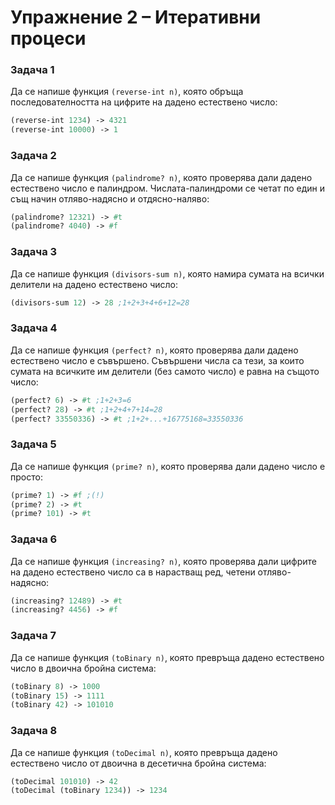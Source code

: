 # Упражнение 2 – Итеративни процеси

### Задача 1
Да се напише функция `(reverse-int n)`, която обръща последователността на цифрите на дадено естествено число:

```scheme
(reverse-int 1234) -> 4321
(reverse-int 10000) -> 1
```

### Задача 2
Да се напише функция `(palindrome? n)`, която проверява дали дадено естествено число е палиндром. Числата-палиндроми се четат по един и същ начин отляво-надясно и отдясно-наляво:

```scheme
(palindrome? 12321) -> #t
(palindrome? 4040) -> #f
```

### Задача 3
Да се напише функция `(divisors-sum n)`, която намира сумата на всички делители на дадено естествено число:

```scheme
(divisors-sum 12) -> 28 ;1+2+3+4+6+12=28
```

### Задача 4
Да се напише функция `(perfect? n)`, която проверява дали дадено естествено число е съвършено. Съвършени числа са тези, за които сумата на всичките им делители (без самото число) е равна на същото число:

```scheme
(perfect? 6) -> #t ;1+2+3=6
(perfect? 28) -> #t ;1+2+4+7+14=28
(perfect? 33550336) -> #t ;1+2+...+16775168=33550336
```

### Задача 5
Да се напише функция `(prime? n)`, която проверява дали дадено число е просто:

```scheme
(prime? 1) -> #f ;(!)
(prime? 2) -> #t
(prime? 101) -> #t
```

### Задача 6
Да се напише функция `(increasing? n)`, която проверява дали цифрите на дадено естествено число са в нарастващ ред, четени отляво-надясно:

```scheme
(increasing? 12489) -> #t
(increasing? 4456) -> #f
```

### Задача 7
Да се напише функция `(toBinary n)`, която превръща дадено естествено число в двоична бройна система:

```scheme
(toBinary 8) -> 1000
(toBinary 15) -> 1111
(toBinary 42) -> 101010
```

### Задача 8
Да се напише функция `(toDecimal n)`, която превръща дадено естествено число от двоична в десетична бройна система:

```scheme
(toDecimal 101010) -> 42
(toDecimal (toBinary 1234)) -> 1234
```
